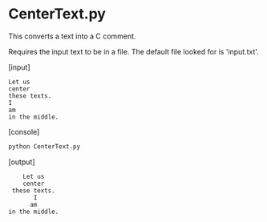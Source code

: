 # CenterText.py
This converts a text into a C comment.

Requires the input text to be in a file.  The default file looked for is 'input.txt'.

[input]
```text
Let us
center
these texts.
I
am
in the middle.
```

[console]
```bash
python CenterText.py
```

[output]
```text
    Let us
    center
 these texts.
       I
      am
in the middle.
```


